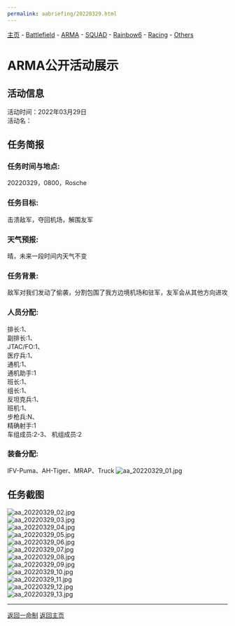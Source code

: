 ```yaml
---
permalink: aabriefing/20220329.html
---
```

[主页](https://saga2003.github.io/)   -  [Battlefield](https://saga2003.github.io/battlefield.html)   -   [ARMA](https://saga2003.github.io/arma.html)   -   [SQUAD](https://saga2003.github.io/squad.html)   -   [Rainbow6](https://saga2003.github.io/rainbow6.html)   -   [Racing](https://saga2003.github.io/racing.html)   -   [Others](https://saga2003.github.io/others.html)

# ARMA公开活动展示

## 活动信息
活动时间：2022年03月29日  
活动名： 

## 任务简报
### 任务时间与地点:
20220329，0800，Rosche   
### 任务目标:
击溃敌军，夺回机场，解围友军
### 天气预报:
晴，未来一段时间内天气不变
### 任务背景:
敌军对我们发动了偷袭，分割包围了我方边境机场和驻军，友军会从其他方向进攻
### 人员分配:
排长:1、  
副排长:1、  
JTAC/FO:1、  
医疗兵:1、  
通机:1、  
通机助手:1  
班长:1、  
组长:1、  
反坦克兵:1、   
班机:1、  
步枪兵:N、  
精确射手:1    
车组成员:2-3、 
机组成员:2   
### 装备分配:
IFV-Puma、AH-Tiger、MRAP、Truck
![aa_20220329_01.jpg](../../image/aa_20220329_01.jpg)  

## 任务截图
![aa_20220329_02.jpg](../../image/aa_20220329_02.jpg)  
![aa_20220329_03.jpg](../../image/aa_20220329_03.jpg)  
![aa_20220329_04.jpg](../../image/aa_20220329_04.jpg)  
![aa_20220329_05.jpg](../../image/aa_20220329_05.jpg)  
![aa_20220329_06.jpg](../../image/aa_20220329_06.jpg)  
![aa_20220329_07.jpg](../../image/aa_20220329_07.jpg)  
![aa_20220329_08.jpg](../../image/aa_20220329_08.jpg)  
![aa_20220329_09.jpg](../../image/aa_20220329_09.jpg)  
![aa_20220329_10.jpg](../../image/aa_20220329_10.jpg)  
![aa_20220329_11.jpg](../../image/aa_20220329_11.jpg)  
![aa_20220329_12.jpg](../../image/aa_20220329_12.jpg)  
![aa_20220329_13.jpg](../../image/aa_20220329_01.jpg)  

---
[返回一命制](https://saga2003.github.io/squad.html)
[返回主页](https://saga2003.github.io/)